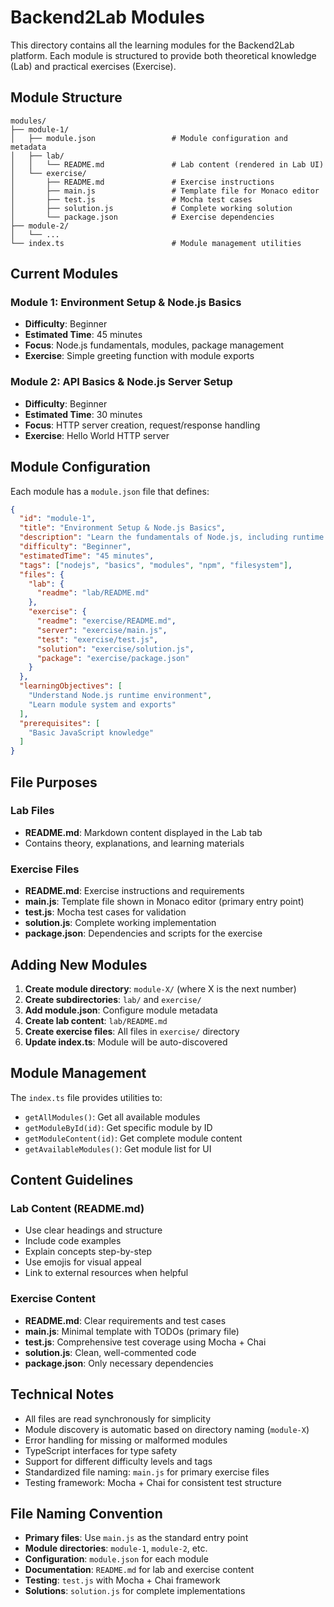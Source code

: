 # Backend2Lab Modules

This directory contains all the learning modules for the Backend2Lab platform. Each module is structured to provide both theoretical knowledge (Lab) and practical exercises (Exercise).

## Module Structure

```
modules/
├── module-1/
│   ├── module.json                 # Module configuration and metadata
│   ├── lab/
│   │   └── README.md               # Lab content (rendered in Lab UI)
│   └── exercise/
│       ├── README.md               # Exercise instructions
│       ├── main.js                 # Template file for Monaco editor
│       ├── test.js                 # Mocha test cases
│       ├── solution.js             # Complete working solution
│       └── package.json            # Exercise dependencies
├── module-2/
│   └── ...
└── index.ts                        # Module management utilities
```

## Current Modules

### Module 1: Environment Setup & Node.js Basics
- **Difficulty**: Beginner
- **Estimated Time**: 45 minutes
- **Focus**: Node.js fundamentals, modules, package management
- **Exercise**: Simple greeting function with module exports

### Module 2: API Basics & Node.js Server Setup
- **Difficulty**: Beginner
- **Estimated Time**: 30 minutes
- **Focus**: HTTP server creation, request/response handling
- **Exercise**: Hello World HTTP server

## Module Configuration

Each module has a `module.json` file that defines:

```json
{
  "id": "module-1",
  "title": "Environment Setup & Node.js Basics",
  "description": "Learn the fundamentals of Node.js, including runtime environment, modules, package management, and file system operations",
  "difficulty": "Beginner",
  "estimatedTime": "45 minutes",
  "tags": ["nodejs", "basics", "modules", "npm", "filesystem"],
  "files": {
    "lab": {
      "readme": "lab/README.md"
    },
    "exercise": {
      "readme": "exercise/README.md",
      "server": "exercise/main.js",
      "test": "exercise/test.js",
      "solution": "exercise/solution.js",
      "package": "exercise/package.json"
    }
  },
  "learningObjectives": [
    "Understand Node.js runtime environment",
    "Learn module system and exports"
  ],
  "prerequisites": [
    "Basic JavaScript knowledge"
  ]
}
```

## File Purposes

### Lab Files
- **README.md**: Markdown content displayed in the Lab tab
- Contains theory, explanations, and learning materials

### Exercise Files
- **README.md**: Exercise instructions and requirements
- **main.js**: Template file shown in Monaco editor (primary entry point)
- **test.js**: Mocha test cases for validation
- **solution.js**: Complete working implementation
- **package.json**: Dependencies and scripts for the exercise

## Adding New Modules

1. **Create module directory**: `module-X/` (where X is the next number)
2. **Create subdirectories**: `lab/` and `exercise/`
3. **Add module.json**: Configure module metadata
4. **Create lab content**: `lab/README.md`
5. **Create exercise files**: All files in `exercise/` directory
6. **Update index.ts**: Module will be auto-discovered

## Module Management

The `index.ts` file provides utilities to:

- `getAllModules()`: Get all available modules
- `getModuleById(id)`: Get specific module by ID
- `getModuleContent(id)`: Get complete module content
- `getAvailableModules()`: Get module list for UI

## Content Guidelines

### Lab Content (README.md)
- Use clear headings and structure
- Include code examples
- Explain concepts step-by-step
- Use emojis for visual appeal
- Link to external resources when helpful

### Exercise Content
- **README.md**: Clear requirements and test cases
- **main.js**: Minimal template with TODOs (primary file)
- **test.js**: Comprehensive test coverage using Mocha + Chai
- **solution.js**: Clean, well-commented code
- **package.json**: Only necessary dependencies

## Technical Notes

- All files are read synchronously for simplicity
- Module discovery is automatic based on directory naming (`module-X`)
- Error handling for missing or malformed modules
- TypeScript interfaces for type safety
- Support for different difficulty levels and tags
- Standardized file naming: `main.js` for primary exercise files
- Testing framework: Mocha + Chai for consistent test structure

## File Naming Convention

- **Primary files**: Use `main.js` as the standard entry point
- **Module directories**: `module-1`, `module-2`, etc.
- **Configuration**: `module.json` for each module
- **Documentation**: `README.md` for lab and exercise content
- **Testing**: `test.js` with Mocha + Chai framework
- **Solutions**: `solution.js` for complete implementations


